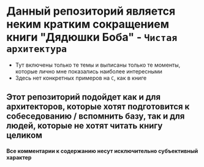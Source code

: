 # Данный репозиторий является неким кратким сокращением книги "Дядюшки Боба" - `Чистая архитектура`

+ Тут включены только те темы и выписаны только те моменты, которые лично мне показались наиболее интересными
+ Здесь нет конкретных примеров на `C`, как в книге

Этот репозиторий подойдет как и для архитекторов, которые хотят подготовится к собеседованию / вспомнить базу, так и для людей, которые не хотят читать книгу целиком
---
#### Все комментарии к содержанию несут исключительно субъективный характер